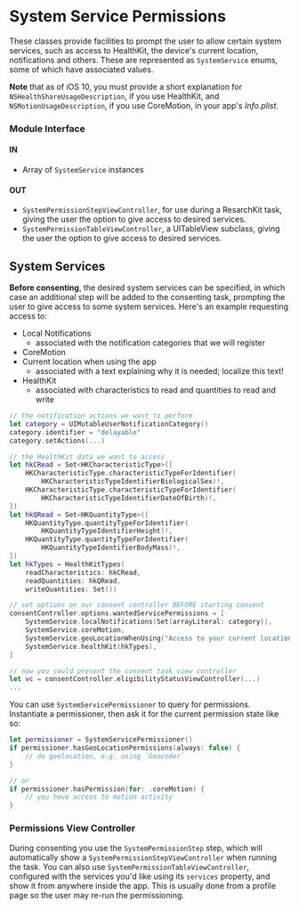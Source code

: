 System Service Permissions
==========================

These classes provide facilities to prompt the user to allow certain system services, such as access to HealthKit, the device's current location, notifications and others.
These are represented as `SystemService` enums, some of which have associated values.

**Note** that as of iOS 10, you must provide a short explanation for `NSHealthShareUsageDescription`, if you use HealthKit, and `NSMotionUsageDescription`, if you use CoreMotion, in your app's _Info.plist_.


### Module Interface

#### IN
- Array of `SystemService` instances

#### OUT
- `SystemPermissionStepViewController`, for use during a ResarchKit task, giving the user the option to give access to desired services.
- `SystemPermissionTableViewController`, a UITableView subclass, giving the user the option to give access to desired services.


System Services
---------------

**Before consenting**, the desired system services can be specified, in which case an additional step will be added to the consenting task, prompting the user to give access to some system services. Here's an example requesting access to:

- Local Notifications
    + associated with the notification categories that we will register
- CoreMotion
- Current location when using the app
    + associated with a text explaining why it is needed; localize this text!
- HealthKit
    + associated with characteristics to read and quantities to read and write

```swift
// the notification actions we want to perform
let category = UIMutableUserNotificationCategory()
category.identifier = "delayable"
category.setActions(...)

// the HealthKit data we want to access
let hkCRead = Set<HKCharacteristicType>([
    HKCharacteristicType.characteristicTypeForIdentifier(
        HKCharacteristicTypeIdentifierBiologicalSex)!,
    HKCharacteristicType.characteristicTypeForIdentifier(
        HKCharacteristicTypeIdentifierDateOfBirth)!,
])
let hkQRead = Set<HKQuantityType>([
    HKQuantityType.quantityTypeForIdentifier(
        HKQuantityTypeIdentifierHeight)!,
    HKQuantityType.quantityTypeForIdentifier(
        HKQuantityTypeIdentifierBodyMass)!,
])
let hkTypes = HealthKitTypes(
    readCharacteristics: hkCRead,
    readQuantities: hkQRead,
    writeQuantities: Set())

// set options on our consent controller BEFORE starting consent
consentController.options.wantedServicePermissions = [
    SystemService.localNotifications(Set(arrayLiteral: category)),
    SystemService.coreMotion,
    SystemService.geoLocationWhenUsing("Access to your current location..."),
    SystemService.healthKit(hkTypes),
]

// now you could present the consent task view controller
let vc = consentController.eligibilityStatusViewController(...)
...
```

You can use `SystemServicePermissioner` to query for permissions.
Instantiate a permissioner, then ask it for the current permission state like so:

```swift
let permissioner = SystemServicePermissioner()
if permissioner.hasGeoLocationPermissions(always: false) {
	// do geolocation, e.g. using `Geocoder`
}

// or
if permissioner.hasPermission(for: .coreMotion) {
	// you have access to motion activity
}
```


### Permissions View Controller

During consenting you use the `SystemPermissionStep` step, which will automatically show a `SystemPermissionStepViewController` when running the task.
You can also use `SystemPermissionTableViewController`, configured with the services you'd like using its `services` property, and show it from anywhere inside the app.
This is usually done from a profile page so the user may re-run the permissioning.
